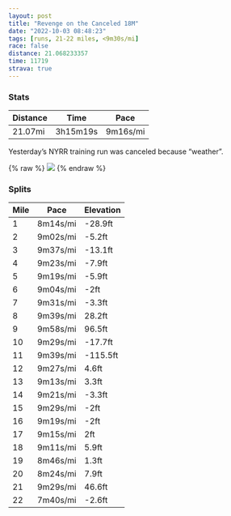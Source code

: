 ```yaml
---
layout: post
title: "Revenge on the Canceled 18M"
date: "2022-10-03 08:48:23"
tags: [runs, 21-22 miles, <9m30s/mi]
race: false
distance: 21.068233357
time: 11719
strava: true
---
```


### Stats

| Distance | Time | Pace |
|----------|------|------|
|21.07mi|3h15m19s|9m16s/mi|

Yesterday’s NYRR training run was canceled because “weather”.

{% raw %}
<img src='https://maps.googleapis.com/maps/api/staticmap?maptype=roadmap&path=enc:sawwFhvsbM`@Q`@`AzAFl@XaAj@_BjBwAbD_DlCgAhBAd@b@\Np@~@Pz@`ADd@aAlBb@|ACf@iBdE[lCMZ}MoIwFgEeCy@gIkFkAgBGgCkAeB_Bw@}@eAiI{F}ByBiGeEs@OuAsAiBk@aALkBYy@[qE]qDsCwDoBcAOoHsFwBKeAuAi@{A}CwAeDeDqBk@yBuBe@Mc@PwCsBi@@gD{BqBm@sJ}G_K{Fi^gUkEwBmMkJo}@ak@c\gUkWyNmDwCs@OaJeFoEcD{R_SyFiEmBy@Qe@^sA}BaC_CsAuFcFaLoL{CqBg@aAq@@o@dAqAx@w@NgAKaPaJeBwAuASiBeBuB]{DiCwLgBw@q@{@?sCs@sAm@{BK_BmAgBO_Am@yCs@mAy@_EsAgA_BkB_AwDi@wM@uCdA]^wG@kD]wDiByBaCoA_HFg@f@m@~AlAVEBWcAgBeD}CsBuCsIoEiDqAmNoLgCeB}Ae@aBeBwBiE[YcAe@uDe@}MaHsBg@fE`AdLfGrEf@`A`AxBrDhBjBzAv@tK`IrDnDrE`B`FrCrBp@|BtDbE|DNz@_@`@oBqAS`@`@zGHh@nBvBdDbBCv@q@jAtAeBlL`@p@g@t@It@q@rAMnWXrGhCbHbEfGjCtAbBfEf@rErAdAFrEpAjEdCbCf@xAxA`A@`InFpItEvA@lAi@Nw@f@_@hA`@nFtEfE`DzA~Aj@hAr@`@|DpE~HpD\b@Kf@d@lBr@lAxCrBfHnGL`@~A`BnDjDlGhE|AzAtGzC`@t@lAXl@|@jJjFnAfAtH`DfDfCzDdBhDxB`BhB~B|@b@v@fKpG|GrFbCdA`MxIhGhDjHdFxFbD|OfL|FtD|LfHnExBbRjMlPtJtIfExBLxC~AtE`DjDhEfDlArA|Ch@ZpA@xIhGd@KdCrApE~C^`AlCdBb@Rd@SVyA`@SfEnClBTTb@dInDfEnDhDlBrAbBrC|A~BhEVx@?vAPPlPlL|@^~@CfSdNvL`Hl@x@fMnDvGAhBbAj@u@f@ObALBwAZ_AjAO`BaAd@\lDTrAh@fB[nBaA^LEdGM`@g@\mA`NeAELeKO_As@LiCQiDY_G_BmAz@iAs@uBQeImC{IuBCwATkAc@r@_AYgQeLhEgOoAeBmBw@bAbBo@kAcCyBt@kAT{@i@kA@WdAsB[qCDuAd@Ej@^`@Oj@X]gAD]k@s@hCaDt@cCNXIjBc@hC&key=AIzaSyC1MId7bFpkLXNAaYhBSTb8jLyiSqzbDtM&size=800x800&markers=color:yellow|label:S|40.75562,-73.99797&markers=color:green|label:F|40.75595000000002,-73.99716000000002'>
{% endraw %}

### Splits

| Mile | Pace | Elevation |
|------|------|-----------|
|1|8m14s/mi|-28.9ft|
|2|9m02s/mi|-5.2ft|
|3|9m37s/mi|-13.1ft|
|4|9m23s/mi|-7.9ft|
|5|9m19s/mi|-5.9ft|
|6|9m04s/mi|-2ft|
|7|9m31s/mi|-3.3ft|
|8|9m39s/mi|28.2ft|
|9|9m58s/mi|96.5ft|
|10|9m29s/mi|-17.7ft|
|11|9m39s/mi|-115.5ft|
|12|9m27s/mi|4.6ft|
|13|9m13s/mi|3.3ft|
|14|9m21s/mi|-3.3ft|
|15|9m29s/mi|-2ft|
|16|9m19s/mi|-2ft|
|17|9m15s/mi|2ft|
|18|9m11s/mi|5.9ft|
|19|8m46s/mi|1.3ft|
|20|8m24s/mi|7.9ft|
|21|9m29s/mi|46.6ft|
|22|7m40s/mi|-2.6ft|
